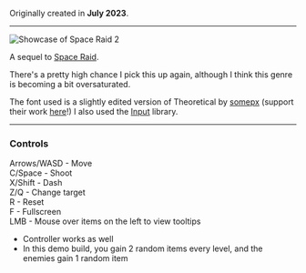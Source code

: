 Originally created in **July 2023**.

---

![Showcase of Space Raid 2](https://github.com/Klehrik/Space-Raid-2/assets/78520710/7dfd947f-640f-4401-981b-839fe1e17179)


A sequel to [Space Raid](https://klehrik.itch.io/space-raid).  

There's a pretty high chance I pick this up again, although I think this genre is becoming a bit oversaturated.

The font used is a slightly edited version of Theoretical by [somepx](https://somepx.itch.io/) (support their work [here](https://somepx.itch.io/humble-fonts-tiny)!)
I also used the [Input](https://offalynne.github.io/Input/#/6.1/) library.

---

### Controls

Arrows/WASD - Move  
C/Space - Shoot  
X/Shift - Dash  
Z/Q - Change target   
R - Reset  
F - Fullscreen  
LMB - Mouse over items on the left to view tooltips 

- Controller works as well
- In this demo build, you gain 2 random items every level, and the enemies gain 1 random item
